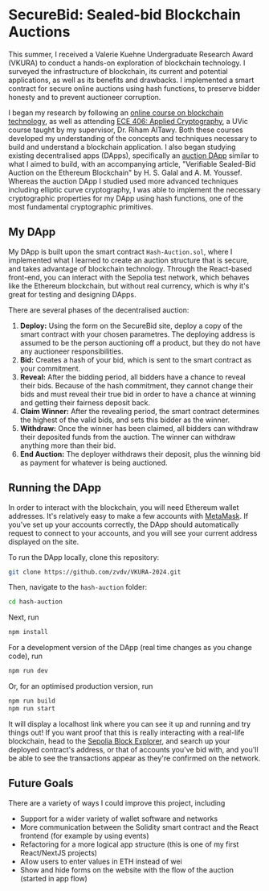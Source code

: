 # SecureBid: Sealed-bid Blockchain Auctions

This summer, I received a Valerie Kuehne Undergraduate Research Award (VKURA) to conduct a hands-on exploration of blockchain technology. I surveyed the infrastructure of blockchain, its current and potential applications, as well as its benefits and drawbacks. I implemented a smart contract for secure online auctions using hash functions, to preserve bidder honesty and to prevent auctioneer corruption.

I began my research by following an [online course on blockchain technology](https://www.pulpspy.com/courses/blockchain/index.html), as well as attending [ECE 406: Applied Cryptography](https://heat.csc.uvic.ca/coview/course/2024011/ECE406), a UVic course taught by my supervisor, Dr. Riham AlTawy. Both these courses developed my understanding of the concepts and techniques necessary to build and understand a blockchain application. I also began studying existing decentralised apps (DApps), specifically an [auction DApp](https://github.com/HSG88/AuctionContract) similar to what I aimed to build, with an accompanying article, "Verifiable Sealed-Bid Auction on the Ethereum Blockchain" by  H. S. Galal and A. M. Youssef. Whereas the auction DApp I studied used more advanced techniques including elliptic curve cryptography, I was able to implement the necessary cryptographic properties for my DApp using hash functions, one of the most fundamental cryptographic primitives.

## My DApp

My DApp is built upon the smart contract `Hash-Auction.sol`, where I implemented what I learned to create an auction structure that is secure, and takes advantage of blockchain technology. Through the React-based front-end, you can interact with the Sepolia test network, which behaves like the Ethereum blockchain, but without real currency, which is why it's great for testing and designing DApps.

There are several phases of the decentralised auction:

1. **Deploy:** Using the form on the SecureBid site, deploy a copy of the smart contract with your chosen parametres. The deploying address is assumed to be the person auctioning off a product, but they do not have any auctioneer responsibilities.
2. **Bid:** Creates a hash of your bid, which is sent to the smart contract as your commitment.
3. **Reveal:** After the bidding period, all bidders have a chance to reveal their bids. Because of the hash commitment, they cannot change their bids and must reveal their true bid in order to have a chance at winning and getting their fairness deposit back.
4. **Claim Winner:** After the revealing period, the smart contract determines the highest of the valid bids, and sets this bidder as the winner.
5. **Withdraw:** Once the winner has been claimed, all bidders can withdraw their deposited funds from the auction. The winner can withdraw anything more than their bid.
6. **End Auction:** The deployer withdraws their deposit, plus the winning bid as payment for whatever is being auctioned.

## Running the DApp

In order to interact with the blockchain, you will need Ethereum wallet addresses. It's relatively easy to make a few accounts with [MetaMask](https://metamask.io/). If you've set up your accounts correctly, the DApp should automatically request to connect to your accounts, and you will see your current address displayed on the site.

To run the DApp locally, clone this repository:

```bash
git clone https://github.com/zvdv/VKURA-2024.git
```

Then, navigate to the `hash-auction` folder:

```bash
cd hash-auction
```

Next, run

```bash
npm install
```

For a development version of the DApp (real time changes as you change code), run

```bash
npm run dev
```

Or, for an optimised production version, run

```bash
npm run build
npm run start
```

It will display a localhost link where you can see it up and running and try things out! If you want proof that this is really interacting with a real-life blockchain, head to the [Sepolia Block Explorer](https://sepolia.etherscan.io/), and search up your deployed contract's address, or that of accounts you've bid with, and you'll be able to see the transactions appear as they're confirmed on the network.

## Future Goals

There are a variety of ways I could improve this project, including

- Support for a wider variety of wallet software and networks
- More communication between the Solidity smart contract and the React frontend (for example by using events)
- Refactoring for a more logical app structure (this is one of my first React/NextJS projects)
- Allow users to enter values in ETH instead of wei
- Show and hide forms on the website with the flow of the auction (started in app flow)
